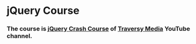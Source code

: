 # jQuery Course

### The course is [jQuery Crash Course](https://www.youtube.com/playlist?list=PLillGF-RfqbYJVXBgZ_nA7FTAAEpp_IAc) of [Traversy Media](https://www.youtube.com/@TraversyMedia) YouTube channel.
